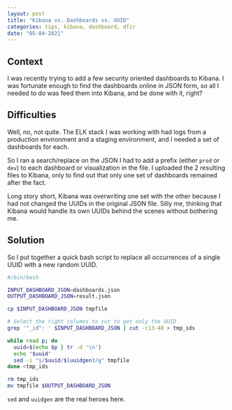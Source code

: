 ```yaml
---
layout: post
title: "Kibana vs. Dashboards vs. UUID"
categories: tips, kibana, dashboard, dfir
date: "05-04-2021"
---
```


## Context

I was recently trying to add a few security oriented dashboards to Kibana.
I was fortunate enough to find the dashboards online in JSON form, so all I needed to do was feed them into Kibana, and be done with it, right?

## Difficulties

Well, no, not quite. The ELK stack I was working with had logs from a production environment and a staging environment, and I needed a set of dashboards for each.

So I ran a search/replace on the JSON I had to add a prefix (either `prod` or `dev`) to each dashboard or visualization in the file. I uploaded the 2 resulting files to Kibana, only to find out that only one set of dashboards remained after the fact.

Long story short, Kibana was overwriting one set with the other because I had not changed the UUIDs in the original JSON file. Silly me, thinking that Kibana would handle its own UUIDs behind the scenes without bothering me.

## Solution

So I put together a quick bash script to replace all occurrences of a single UUID with a new random UUID.

```bash
#/bin/bash

INPUT_DASHBOARD_JSON=dashboards.json
OUTPUT_DASHBOARD_JSON=result.json

cp $INPUT_DASHBOARD_JSON tmpfile

# Select the right columns to cut to get only the UUID
grep '"_id": ' $INPUT_DASHBOARD_JSON | cut -c13-48 > tmp_ids 

while read p; do
  uuid=$(echo $p | tr -d '\n')
  echo "$uuid"
  sed -i "s/$uuid/$(uuidgen)/g" tmpfile
done <tmp_ids

rm tmp_ids
mv tmpfile $OUTPUT_DASHBOARD_JSON
```

`sed` and `uuidgen` are the real heroes here.